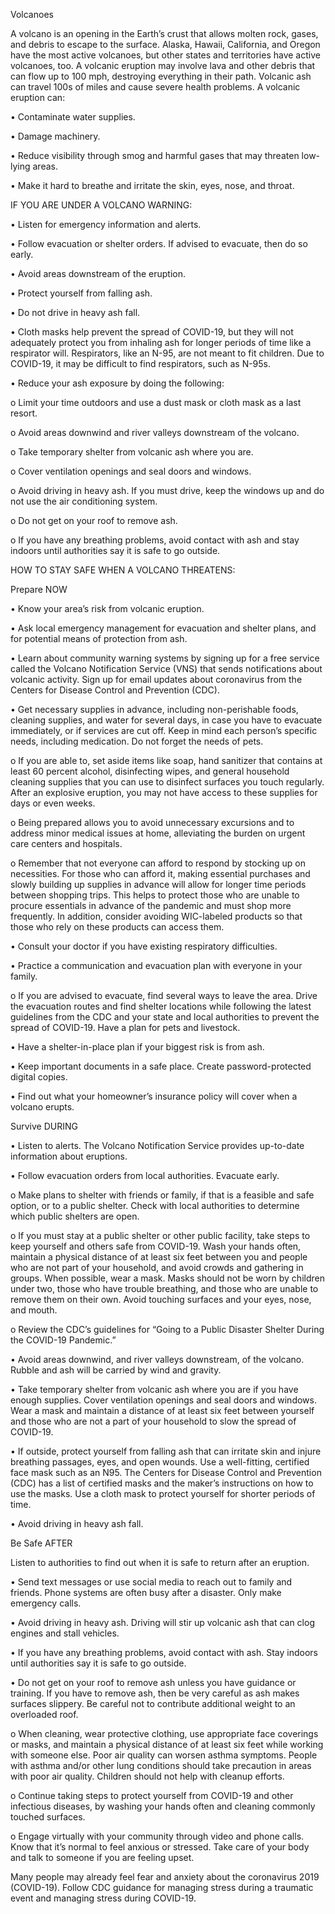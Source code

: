Volcanoes



A volcano is an opening in the Earth’s crust that allows molten rock, gases, and debris to escape to the surface. 
Alaska, Hawaii, California, and Oregon have the most active volcanoes, but other states and territories have active volcanoes, too. 
A volcanic eruption may involve lava and other debris that can flow up to 100 mph, destroying everything in their path. 
Volcanic ash can travel 100s of miles and cause severe health problems. A volcanic eruption can:


• Contaminate water supplies.


• Damage machinery.


• Reduce visibility through smog and harmful gases that
may threaten low-lying areas.


• Make it hard to breathe and irritate the skin, eyes,
nose, and throat.


IF YOU ARE UNDER A VOLCANO WARNING:



• Listen for emergency information and alerts.


• Follow evacuation or shelter orders. If advised to
evacuate, then do so early.


• Avoid areas downstream of the eruption.


• Protect yourself from falling ash.


• Do not drive in heavy ash fall.


• Cloth masks help prevent the spread of COVID-19, but
they will not adequately protect you from inhaling ash for longer periods of time like a respirator will. 
Respirators, like an N-95, are not meant to fit children. Due to COVID-19, it may be difficult to find respirators, such as N-95s.


• Reduce your ash exposure by doing the following:


 
 o Limit your time outdoors and use a dust mask or cloth mask as a last resort.
 
 
o Avoid areas downwind and river valleys downstream of the volcano.


o Take temporary shelter from volcanic ash where you are.


o Cover ventilation openings and seal doors and windows.


o Avoid driving in heavy ash. If you must drive, keep the windows up and do not use the air conditioning system.


o Do not get on your roof to remove ash.


o If you have any breathing problems, avoid contact
with ash and stay indoors until authorities say it is safe to go outside.


 HOW TO STAY SAFE WHEN A VOLCANO THREATENS:
 
 
 
Prepare NOW



 • Know your area’s risk from volcanic eruption.
 
 
• Ask local emergency management for
evacuation and shelter plans, and for potential
means of protection from ash.


• Learn about community warning systems by
signing up for a free service called the Volcano Notification Service (VNS) that sends notifications about volcanic activity. Sign up for email updates about coronavirus from the Centers for Disease Control and Prevention (CDC).
  
  
 • Get necessary supplies in advance, including non-perishable foods, cleaning supplies, 
 and water for several days, in case you have to evacuate immediately, 
 or if services are cut off. Keep in mind each person’s specific needs, including medication.
 Do not forget the needs of pets.
 
 
  o If you are able to, set aside items like
soap, hand sanitizer that contains at least 60 percent alcohol, disinfecting wipes,
and general household cleaning
supplies that you can use to disinfect surfaces you touch regularly. After an explosive eruption, you may not have access to these supplies for days or even weeks.


o Being prepared allows you to avoid unnecessary excursions and to address minor medical issues at home, alleviating the burden on urgent care centers and hospitals.


o Remember that not everyone can afford to respond by stocking up on necessities.
For those who can afford it, making essential purchases and slowly building up supplies in advance will allow for longer time periods between shopping trips.
This helps to protect those who are unable to procure essentials in advance of the pandemic and must shop more frequently. In addition,
 consider avoiding WIC-labeled products so that those who rely on these products can access them.
 
 
 • Consult your doctor if you have existing respiratory difficulties.
 
 
• Practice a communication and evacuation plan with everyone in your family.


   o If you are advised to evacuate, find several ways to leave the area. Drive the evacuation routes and find shelter locations while following the latest guidelines from the CDC and your state and local authorities to prevent the spread of COVID-19. Have a plan for pets and livestock.
 
 
 • Have a shelter-in-place plan if your biggest risk is from ash.
 
 
• Keep important documents in a safe place. Create password-protected digital copies.


• Find out what your homeowner’s insurance policy will cover when a volcano erupts.


 Survive DURING
 
 
 
 • Listen to alerts. The Volcano Notification Service provides up-to-date information about eruptions.
 
 
• Follow evacuation orders from local authorities. Evacuate early.


 o Make plans to shelter with friends or family, if that is a feasible and safe option, or to a public shelter. 
 Check with local authorities to determine which public shelters are open.
 

 o If you must stay at a public shelter or other public facility, take steps to keep yourself and others safe from COVID-19. 
 Wash your hands often, maintain a physical distance of at least six feet between you and people who are not part of your household, 
 and avoid crowds and gathering in groups. When possible, wear a mask. Masks should not be worn by children under two, those who have trouble breathing,
 and those who are unable to remove them on their own. Avoid touching surfaces and your eyes, nose, and mouth.
 
 
o Review the CDC’s guidelines for “Going to a Public Disaster Shelter During the COVID-19 Pandemic.”


• Avoid areas downwind, and river valleys downstream, of the volcano. Rubble and ash will be carried by wind and gravity.


• Take temporary shelter from volcanic ash where you are if you have enough supplies.
Cover ventilation openings and seal doors and windows. 
Wear a mask and maintain a distance of at least six feet between yourself and
those who are not a part of your household to slow the spread of COVID-19.


• If outside, protect yourself from falling ash that can irritate skin and injure breathing passages, eyes, and open wounds. Use a well-fitting, 
certified face mask such as an N95. The Centers for Disease Control and Prevention (CDC) has a list of certified masks and the maker’s instructions on how to use the masks. 
Use a cloth mask to protect yourself for shorter periods of time.


• Avoid driving in heavy ash fall.
 
 
 Be Safe AFTER
 
 
 
Listen to authorities to find out when it is safe to return after an eruption.



 • Send text messages or use social media to reach out to family and friends. Phone systems are often busy after a disaster. Only make emergency calls.
 
 
• Avoid driving in heavy ash. Driving will stir up volcanic ash that can clog engines and stall vehicles.


• If you have any breathing problems, avoid contact with ash. Stay indoors until authorities say it is safe to go outside.


• Do not get on your roof to remove ash unless you have guidance or training. If you have to remove ash, then be very careful as ash makes surfaces slippery.
Be careful not to contribute additional weight to an overloaded roof.


 o When cleaning, wear protective clothing, use appropriate face coverings or masks, and maintain a physical distance of at least six feet while working with someone else. 
 Poor air quality can worsen asthma symptoms. People with asthma and/or other lung conditions should take precaution in areas with poor air quality. 
 Children should not help with cleanup efforts.
 
 
o Continue taking steps to protect yourself from COVID-19 and other infectious diseases, by washing your hands often and cleaning commonly touched surfaces.


o Engage virtually with your community through video and phone calls. Know that it’s normal to feel anxious or stressed. 
Take care of your body and talk to someone if you are feeling upset.


Many people may already feel fear and anxiety about the coronavirus 2019 (COVID-19). 
Follow CDC guidance for managing stress during a traumatic event and managing stress during COVID-19.
